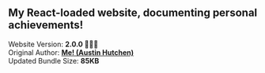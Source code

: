 <h2>My React-loaded website, documenting personal achievements!</h2> Website Version: <b> 2.0.0 🙌🏽🎉 </b>
<br/> Original Author: <u><b>Me! (Austin Hutchen) </b></u> 
<br/> Updated Bundle Size: <b> 85KB </b>
